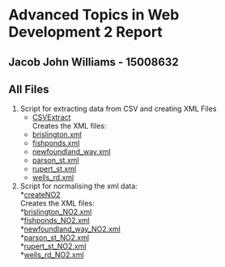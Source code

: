 Advanced Topics in Web Development 2 Report
=======
## Jacob John Williams - 15008632

## All Files
1. Script for extracting data from CSV and creating XML Files  
    * [CSVExtract](https://github.com/SnoozyRests/atiwd2/blob/master/php/CSVExtract.php)  
Creates the XML files:  
    * [brislington.xml](https://github.com/SnoozyRests/atiwd2/blob/master/xml/original/brislington.xml)  
    * [fishponds.xml](https://github.com/SnoozyRests/atiwd2/blob/master/xml/original/fishponds.xml)  
    * [newfoundland_way.xml](https://github.com/SnoozyRests/atiwd2/blob/master/xml/original/newfoundland_way.xml)  
    * [parson_st.xml](https://github.com/SnoozyRests/atiwd2/blob/master/xml/original/parson_st.xml)  
    * [rupert_st.xml](https://github.com/SnoozyRests/atiwd2/blob/master/xml/original/rupert_st.xml)  
    * [wells_rd.xml](https://github.com/SnoozyRests/atiwd2/blob/master/xml/original/wells_rd.xml)  
2. Script for normalising the xml data:  
    *[createNO2](https://github.com/SnoozyRests/atiwd2/blob/master/php/createNO2.php)  
Creates the XML files:  
    *[brislington_NO2.xml](https://github.com/SnoozyRests/atiwd2/blob/master/xml/no2/brislington_NO2.xml)  
    *[fishponds_NO2.xml](https://github.com/SnoozyRests/atiwd2/blob/master/xml/no2/fishponds_NO2.xml)  
    *[newfoundland_way_NO2.xml](https://github.com/SnoozyRests/atiwd2/blob/master/xml/no2/newfoundland_way_NO2.xml)   
    *[parson_st_NO2.xml](https://github.com/SnoozyRests/atiwd2/blob/master/xml/no2/parson_st_NO2.xml)  
    *[rupert_st_NO2.xml](https://github.com/SnoozyRests/atiwd2/blob/master/xml/no2/rupert_st_NO2.xml)  
    *[wells_rd_NO2.xml](https://github.com/SnoozyRests/atiwd2/blob/master/xml/no2/wells_rd_NO2.xml)  
